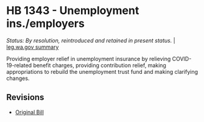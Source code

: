 # HB 1343 - Unemployment ins./employers
*Status: By resolution, reintroduced and retained in present status.* | [leg.wa.gov summary](https://app.leg.wa.gov/billsummary?BillNumber=1343&Year=2021)

Providing employer relief in unemployment insurance by relieving COVID-19-related benefit charges, providing contribution relief, making appropriations to rebuild the unemployment trust fund and making clarifying changes.

## Revisions
* [Original Bill](1/)